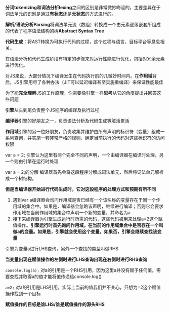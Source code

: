 ﻿**分词tokenizing和词法分析lexing**之间的区别是非常微妙晦涩的，主要差异在于词法单元的识别是通过**有状态**还是**无状态**的方式进行的。

**解析/语法分析Parsing**将词法单元流（数组）转换成一个由元素逐级嵌套所组成的代表了程序语法结构的树**Abstract Syntax Tree**


**代码生成**：将AST转换为可执行代码的过程，这个过程与语言，目标平台等息息相关。


在语法分析和代码生成阶段有特定的步骤来对运行性能进行优化，包括对冗余元素进行优化。


对JS来说，大部分情况下编译发生在代码执行前的几微妙时间内。在**作用域**背后，JS引擎用尽了各种办法（JIT可以延迟编译甚至实施重编译）来保证性能最佳


为了能**完全理解**JS的工作原理，你需要像引擎一样**思考**从它的角度提出并回答这些问题


**引擎**从头到尾负责整个JS程序的编译及执行过程

**编译器**引擎的好朋友之一，负责语法分析及代码生成等脏活累活

**作用域**引擎的另一位好朋友，负责收集并维护由所有声明的标识符（变量）组成一系列查询，并实施一套非常严格的规则，确定当前执行的代码对这些标识符的访问权限


var a = 2;
引擎认为这里有两个完全不同的声明，一个由编译器在编译时处理，另一个则由引擎在运行时处理


var a = 2;的分解
编译器首先会将这段程序分解成词法单元，然后将词法单元解析成一个树结构。

**但是当编译器开始进行代码生成时，它对这段程序的处理方式和预期有所不同**

 1. 遇到var a编译器会询问作用域是否已经有一个该名称的变量存在于同一个作用域的集合中。如果是，编译器会忽略该声明，继续进行编译；否则它会要求作用域在当前作用域的集合中声明一个新的变量，并命名为a
 2. 接下来编译器为引擎生成运行时所需的代码，这些代码被用来处理a=2这个赋值操作。**引擎运行时首先询问作用域，在当前的作用域集合中是否存在一个叫做a的变量。如果是，引擎就会使用这个变量，如果否，引擎会继续查找该变量**
 

引擎为变量a进行LHS查询，另外一个查找的类型叫做RHS

**当变量出现在赋值操作的左侧时进行LHS查询出现在右侧时进行RHS查询**


```console.log(a);```
对a的引用是一个RHS引用，因为这里a并没有赋予任何值。需要查找并取得a的值才能将值传递给console.log()

```a=2;```
对a的引用是LHS引用，实际上当前的值我们并不关心，只想为=2这个赋值操作找到一个目标

**赋值操作的目标是谁LHS/谁是赋值操作的源头RHS**



